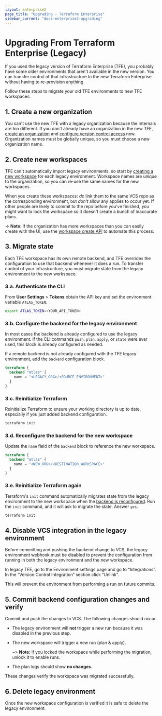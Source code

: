 ```yaml
---
layout: enterprise2
page_title: "Upgrading - Terraform Enterprise"
sidebar_current: "docs-enterprise2-upgrading"
---
```


# Upgrading From Terraform Enterprise (Legacy)

If you used the legacy version of Terraform Enterprise (TFE), you probably have some older environments that aren't available in the new version. You can transfer control of that infrastructure to the new Terraform Enterprise without having to re-provision anything.

Follow these steps to migrate your old TFE environments to new TFE workspaces.

## 1. Create a new organization

You can't use the new TFE with a legacy organization because the internals are too different. If you don't already have an organization in the new TFE, [create an organization](../getting-started/access.html#creating-an-organization) and [configure version control access](../vcs/index.html) now. Organization names must be globally unique, so you must choose a new organization name.

## 2. Create new workspaces

TFE can't automatically import legacy environments, so start by [creating a new workspace](../getting-started/workspaces.html#creating-a-workspace) for each legacy environment. Workspace names are unique to the organization, so you can re-use the same names for the new workspaces.

When you create these workspaces: _do_ link them to the same VCS repo as the corresponding environment, but _don't_ allow any applies to occur yet. If other people are likely to commit to the repo before you've finished, you might want to lock the workspace so it doesn't create a bunch of inaccurate plans.

-> **Note**: If the organization has more workspaces than you can easily create with the UI, use the [workspace create API](../api/workspaces.html) to automate this process.

## 3. Migrate state

Each TFE workspace has its own remote backend, and TFE overrides the configuration to use that backend whenever it does a run. To transfer control of your infrastructure, you must migrate state from the legacy environment to the new workspace.

### 3.a. Authenticate the CLI

From **User Settings** > **Tokens** obtain the API key and set the environment variable `ATLAS_TOKEN`.

```bash
export ATLAS_TOKEN=<YOUR_API_TOKEN>
```

### 3.b. Configure the backend for the legacy environment

In most cases the backend is already configured to use the legacy environment. If the CLI commands `push`, `plan`, `apply`, or `state` were ever used, this block is already configured as needed.

If a remote backend is not already configured with the TFE legacy environment, add the `backend` configuration block.

```terraform
terraform {
  backend "atlas" {
    name = "<LEGACY_ORG>/<SOURCE_ENVIRONMENT>"
  }
}
```

### 3.c. Reinitialize Terraform

Reinitialize Terraform to ensure your working directory is up to date, especially if you just added backend configuration.

```bash
terraform init
```

### 3.d. Reconfigure the backend for the new workspace

Update the `name` field of the `backend` block to reference the new workspace.

```terraform
terraform {
  backend "atlas" {
    name = "<NEW_ORG>/<DESTINATION_WORKSPACE>"
  }
}
```

### 3.e. Reinitialize Terraform again

Terraform's `init` command automatically migrates state from the legacy environment to the new workspace when the [backend is reconfigured](../../backends/config.html#changing-configuration). Run the `init` command, and it will ask to migrate the state. Answer `yes`.

```bash
terraform init
```

## 4. Disable VCS integration in the legacy environment

Before committing and pushing the backend change to VCS, the legacy environment webhook must be disabled to prevent the configuration from running in both the legacy environment and the new workspace.

In legacy TFE, go to the Environment settings page and go to “Integrations”. In the “Version Control Integration” section click “Unlink”.

This will prevent the environment from performing a run on future commits.

## 5. Commit backend configuration changes and verify

Commit and push the changes to VCS. The following changes should occur.

- The legacy environment will **not** trigger a new run because it was disabled in the previous step.
- The new workspace will trigger a new run (plan & apply).

    ~> **Note:** If you locked the workspace while performing the migration, unlock it to enable runs.
- The plan logs should show **no changes**.

These changes verify the workspace was migrated successfully.

## 6. Delete legacy environment

Once the new workspace configuration is verified it is safe to delete the legacy environment.
